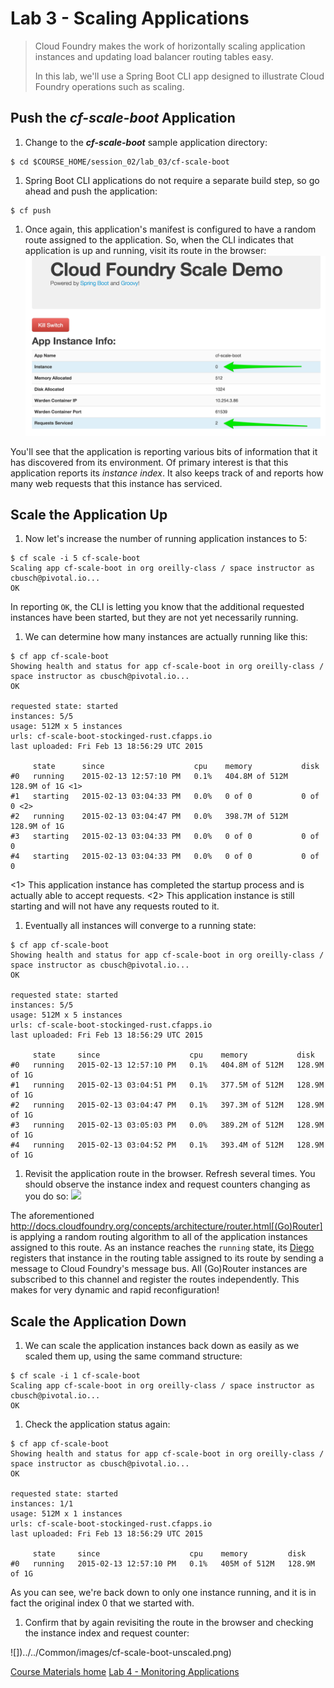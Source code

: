 # Lab 3 - Scaling Applications

> Cloud Foundry makes the work of horizontally scaling application instances and updating load balancer routing tables easy.
> 
> In this lab, we'll use a Spring Boot CLI app designed to illustrate Cloud Foundry operations such as scaling.

## Push the **_cf-scale-boot_** Application

1. Change to the **_cf-scale-boot_** sample application directory:
```
$ cd $COURSE_HOME/session_02/lab_03/cf-scale-boot
```

1. Spring Boot CLI applications do not require a separate build step, so go ahead and push the application:
```
$ cf push
```

1. Once again, this application's manifest is configured to have a random route assigned to the application.
So, when the CLI indicates that application is up and running, visit its route in the browser:
![](../../Common/images/cf-scale-boot-initial.png)

You'll see that the application is reporting various bits of information that it has discovered from its environment.
Of primary interest is that this application reports its _instance index_.
It also keeps track of and reports how many web requests that this instance has serviced.

## Scale the Application Up

1. Now let's increase the number of running application instances to 5:
```
$ cf scale -i 5 cf-scale-boot
Scaling app cf-scale-boot in org oreilly-class / space instructor as cbusch@pivotal.io...
OK
```

In reporting `OK`, the CLI is letting you know that the additional requested instances have been started, but they are not yet necessarily running.

1. We can determine how many instances are actually running like this:
```
$ cf app cf-scale-boot
Showing health and status for app cf-scale-boot in org oreilly-class / space instructor as cbusch@pivotal.io...
OK

requested state: started
instances: 5/5
usage: 512M x 5 instances
urls: cf-scale-boot-stockinged-rust.cfapps.io
last uploaded: Fri Feb 13 18:56:29 UTC 2015

     state      since                    cpu    memory           disk
#0   running    2015-02-13 12:57:10 PM   0.1%   404.8M of 512M   128.9M of 1G <1>
#1   starting   2015-02-13 03:04:33 PM   0.0%   0 of 0           0 of 0 <2>
#2   running    2015-02-13 03:04:47 PM   0.0%   398.7M of 512M   128.9M of 1G
#3   starting   2015-02-13 03:04:33 PM   0.0%   0 of 0           0 of 0
#4   starting   2015-02-13 03:04:33 PM   0.0%   0 of 0           0 of 0
```

<1> This application instance has completed the startup process and is actually able to accept requests.
<2> This application instance is still starting and will not have any requests routed to it.

1. Eventually all instances will converge to a running state:
```
$ cf app cf-scale-boot
Showing health and status for app cf-scale-boot in org oreilly-class / space instructor as cbusch@pivotal.io...
OK

requested state: started
instances: 5/5
usage: 512M x 5 instances
urls: cf-scale-boot-stockinged-rust.cfapps.io
last uploaded: Fri Feb 13 18:56:29 UTC 2015

     state     since                    cpu    memory           disk
#0   running   2015-02-13 12:57:10 PM   0.1%   404.8M of 512M   128.9M of 1G
#1   running   2015-02-13 03:04:51 PM   0.1%   377.5M of 512M   128.9M of 1G
#2   running   2015-02-13 03:04:47 PM   0.1%   397.3M of 512M   128.9M of 1G
#3   running   2015-02-13 03:05:03 PM   0.0%   389.2M of 512M   128.9M of 1G
#4   running   2015-02-13 03:04:52 PM   0.1%   393.4M of 512M   128.9M of 1G
```

1. Revisit the application route in the browser.
Refresh several times.
You should observe the instance index and request counters changing as you do so:
![](../../Common/images/cf-scale-boot-scaled.png[])

The aforementioned http://docs.cloudfoundry.org/concepts/architecture/router.html[(Go)Router] is applying a random routing algorithm to all of the application instances assigned to this route.
As an instance reaches the `running` state, its [Diego](https://docs.cloudfoundry.org/concepts/diego/diego-architecture.html) registers that instance in the routing table assigned to its route by sending a message to Cloud Foundry's message bus.
All (Go)Router instances are subscribed to this channel and register the routes independently.
This makes for very dynamic and rapid reconfiguration!

## Scale the Application Down

1. We can scale the application instances back down as easily as we scaled them up, using the same command structure:
```
$ cf scale -i 1 cf-scale-boot
Scaling app cf-scale-boot in org oreilly-class / space instructor as cbusch@pivotal.io...
OK
```

1. Check the application status again:
```
$ cf app cf-scale-boot
Showing health and status for app cf-scale-boot in org oreilly-class / space instructor as cbusch@pivotal.io...
OK

requested state: started
instances: 1/1
usage: 512M x 1 instances
urls: cf-scale-boot-stockinged-rust.cfapps.io
last uploaded: Fri Feb 13 18:56:29 UTC 2015

     state     since                    cpu    memory         disk
#0   running   2015-02-13 12:57:10 PM   0.1%   405M of 512M   128.9M of 1G
```

As you can see, we're back down to only one instance running, and it is in fact the original index 0 that we started with.

1. Confirm that by again revisiting the route in the browser and checking the instance index and request counter:

![])../../Common/images/cf-scale-boot-unscaled.png)

[Course Materials home](README.md#course-materials)
[Lab 4 - Monitoring Applications](../lab04_spring_boot/README.md)